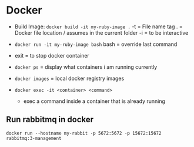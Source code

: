 # Docker

- Build Image: `docker build -it my-ruby-image .`
    -t  = File name tag
    . = Docker file location / assumes in the current folder
    -i = to be interactive

- `docker run -it my-ruby-image bash`
  bash = override last command

- exit = to stop docker container

- `docker ps`  = display what containers i am running currently

- `docker images` = local docker registry images

- `docker exec -it <container> <command>`
  - exec a command inside a container that is already running

## Run rabbitmq in docker

`docker run --hostname my-rabbit -p 5672:5672 -p 15672:15672 rabbitmq:3-management`